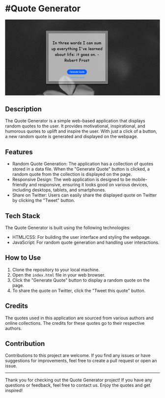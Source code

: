 # #Quote Generator

![Quote Generator Preview](Screenshot.png)

## Description
 
The Quote Generator is a simple web-based application that displays random quotes to the user. It provides motivational, inspirational, and humorous quotes to uplift and inspire the user. With just a click of a button, a new random quote is generated and displayed on the webpage.

## Features

- Random Quote Generation: The application has a collection of quotes stored in a data file. When the "Generate Quote" button is clicked, a random quote from the collection is displayed on the page.
- Responsive Design: The web application is designed to be mobile-friendly and responsive, ensuring it looks good on various devices, including desktops, tablets, and smartphones.
- Share on Twitter: Users can easily share the displayed quote on Twitter by clicking the "Tweet" button.

## Tech Stack

The Quote Generator is built using the following technologies:

- HTML/CSS: For building the user interface and styling the webpage.
- JavaScript: For random quote generation and handling user interactions.

## How to Use

1. Clone the repository to your local machine.
2. Open the `index.html` file in your web browser.
3. Click the "Generate Quote" button to display a random quote on the page.
4. To share the quote on Twitter, click the "Tweet this quote" button.

## Credits

The quotes used in this application are sourced from various authors and online collections. The credits for these quotes go to their respective authors.


## Contribution

Contributions to this project are welcome. If you find any issues or have suggestions for improvements, feel free to create a pull request or open an issue.

----

Thank you for checking out the Quote Generator project! If you have any questions or feedback, feel free to contact us. Enjoy the quotes and get inspired!
